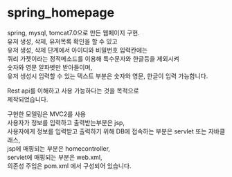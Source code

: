 # spring_homepage
spring, mysql, tomcat7.0으로 만든 웹페이지 구현.  
유저 생성, 삭제, 유저목록 확인을 할 수 있고  
유저 생성, 삭제 단계에서 아이디와 비밀번호 입력칸에는  
쿼리 가젯이라는 정적메소드를 이용해 특수문자와 한글등을 제외시켜  
숫자와 영문 알파벳만 받아들이며,  
유저 생성시 입력할 수 있는 텍스트 부분은 숫자와 영문, 한글이 입력 가능합니다.


Rest api를 이해하고 사용 가능하다는 것을 목적으로  
제작되었습니다.  

구현한 모델링은 MVC2를 사용  
사용자가 정보를 입력하고 출력받는부분은 jsp,  
사용자에게 정보를 입력받고 출력하기 위해 DB에 접속하는 부분은 servlet 또는 자바클래스,  
jsp에 매핑되는 부분은 homecontroller,  
servlet에 매핑되는 부분은 web.xml,  
의존성 주입은 pom.xml 에서 구성되어 있습니다.  
